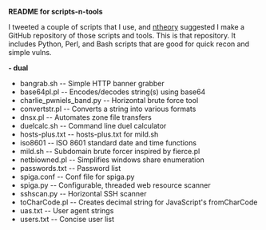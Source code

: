 **README for scripts-n-tools**

I tweeted a couple of scripts that I use, and [ntheory](https://github.com/ntheory) suggested I make a
GitHub repository of those scripts and tools. This is that repository. It includes
Python, Perl, and Bash scripts that are good for quick recon and simple vulns.

**- dual**

- bangrab.sh -- Simple HTTP banner grabber
- base64pl.pl -- Encodes/decodes string(s) using base64
- charlie_pwniels_band.py -- Horizontal brute force tool
- convertstr.pl -- Converts a string into various formats
- dnsx.pl -- Automates zone file transfers
- duelcalc.sh -- Command line duel calculator
- hosts-plus.txt -- hosts-plus.txt for mild.sh
- iso8601 -- ISO 8601 standard date and time functions
- mild.sh -- Subdomain brute forcer inspired by fierce.pl
- netbiowned.pl -- Simplifies windows share enumeration
- passwords.txt -- Password list
- spiga.conf -- Conf file for spiga.py
- spiga.py -- Configurable, threaded web resource scanner
- sshscan.py -- Horizontal SSH scanner
- toCharCode.pl -- Creates decimal string for JavaScript's fromCharCode
- uas.txt -- User agent strings
- users.txt -- Concise user list
